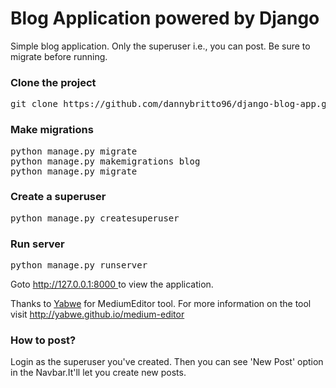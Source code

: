 <h1>Blog Application powered by Django</h1>

Simple blog application. Only the superuser i.e., you can post.
Be sure to migrate before running.

<h3>Clone the project</h3>
<pre>git clone https://github.com/dannybritto96/django-blog-app.git</pre>

<h3>Make migrations</h3>
<pre>
python manage.py migrate
python manage.py makemigrations blog
python manage.py migrate
</pre>

<h3>Create a superuser</h3>
<pre>
python manage.py createsuperuser
</pre>

<h3>Run server</h3>
<pre>
python manage.py runserver
</pre>
Goto <a href="http://127.0.0.1:8000">http://127.0.0.1:8000 </a>to view the application.

Thanks to <a href="https://github.com/yabwe">Yabwe</a> for MediumEditor tool.
For more information on the tool visit <a href="http://yabwe.github.io/medium-editor/">http://yabwe.github.io/medium-editor</a>
<h3>How to post?</h3>
Login as the superuser you've created. 
Then you can see 'New Post' option in the Navbar.It'll let you create new posts.


